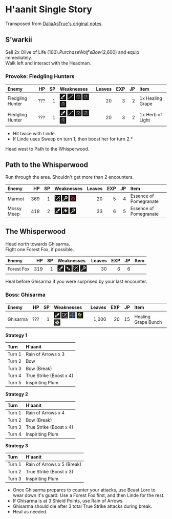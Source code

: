 # H'aanit Single Story

Transposed from [DaliaAsTrue's original notes](https://drive.google.com/file/d/1rAopN7ZrQXQC0X60xdQ2_iA_EQsTjFgR/view).

## S'warkii

Sell 2x Olive of Life ($100).  
Purchase Wolf's Bow ($2,600) and equip immediately.  
Walk left and interact with the Headman.  

### Provoke: Fledgling Hunters

| Enemy | HP | SP | Weaknesses | Leaves | EXP |  JP | Item |
| :-- | --: | --: | :-- | --: | --: | --: | :-- |
| Fledgling Hunter | ??? | 1 |  ![](https://raw.githubusercontent.com/speedfuns/octopath/master/img/weapons/sword.png) ![](https://raw.githubusercontent.com/speedfuns/octopath/master/img/weapons/polearm.png) ![](https://raw.githubusercontent.com/speedfuns/octopath/master/img/unknown.png) ![](https://raw.githubusercontent.com/speedfuns/octopath/master/img/unknown.png) ![](https://raw.githubusercontent.com/speedfuns/octopath/master/img/unknown.png) | 20 | 3 | 2 | 1x Healing Grape |
| Fledgling Hunter | ??? | 1 |  ![](https://raw.githubusercontent.com/speedfuns/octopath/master/img/weapons/sword.png) ![](https://raw.githubusercontent.com/speedfuns/octopath/master/img/weapons/polearm.png) ![](https://raw.githubusercontent.com/speedfuns/octopath/master/img/unknown.png) ![](https://raw.githubusercontent.com/speedfuns/octopath/master/img/unknown.png) ![](https://raw.githubusercontent.com/speedfuns/octopath/master/img/unknown.png) | 20 | 3 | 2 | 1x Herb of Light |

- Hit twice with Linde.
- If Linde uses Sweep on turn 1, then boost her for turn 2.*

Head west to Path to the Whisperwood.

## Path to the Whisperwood

Run through the area. Shouldn't get more than 2 encounters.

| Enemy | HP | SP | Weaknesses | Leaves | EXP |  JP | Item |
| :-- | --: | --: | :-- | --: | --: | --: | :-- |
| Marmot | 369 | 1 | ![](https://raw.githubusercontent.com/speedfuns/octopath/master/img/weapons/bow.png) ![](https://raw.githubusercontent.com/speedfuns/octopath/master/img/weapons/staff.png) ![](https://raw.githubusercontent.com/speedfuns/octopath/master/img/elements/fire.png) | 20 | 5 | 4 | Essence of Pomegranate |
| Mossy Meep | 418 | 2 | ![](https://raw.githubusercontent.com/speedfuns/octopath/master/img/weapons/sword.png) ![](https://raw.githubusercontent.com/speedfuns/octopath/master/img/weapons/axe.png) ![](https://raw.githubusercontent.com/speedfuns/octopath/master/img/weapons/staff.png) | 33 | 6 | 5 | Essence of Pomegranate |

## The Whisperwood

Head north towards Ghisarma.  
Fight one Forest Fox, if possible.  

| Enemy | HP | SP | Weaknesses | Leaves | EXP |  JP | Item |
| :-- | --: | --: | :-- | --: | --: | --: | :-- |
| Forest Fox | 319 | 1 | ![](https://raw.githubusercontent.com/speedfuns/octopath/master/img/weapons/sword.png) ![](https://raw.githubusercontent.com/speedfuns/octopath/master/img/weapons/dagger.png) ![](https://raw.githubusercontent.com/speedfuns/octopath/master/img/weapons/bow.png) ![](https://raw.githubusercontent.com/speedfuns/octopath/master/img/weapons/staff.png) | 30 | 6 | 6 | |

Heal before Ghisarma if you were surprised by your last encounter.

### Boss: Ghisarma

| Enemy | HP | SP | Weaknesses | Leaves | EXP |  JP | Item |
| :-- | --: | --: | :-- | --: | --: | --: | :-- |
| Ghisarma | ??? | 1 | ![](https://raw.githubusercontent.com/speedfuns/octopath/master/img/weapons/sword.png) ![](https://raw.githubusercontent.com/speedfuns/octopath/master/img/weapons/bow.png) ![](https://raw.githubusercontent.com/speedfuns/octopath/master/img/elements/ice.png) ![](https://raw.githubusercontent.com/speedfuns/octopath/master/img/elements/lightning.png) ![](https://raw.githubusercontent.com/speedfuns/octopath/master/img/elements/light.png) | 1,000 | 20 | 15 | Healing Grape Bunch |

**Strategy 1**

| Turn | H'aanit |
| :-- | :-- |
| Turn 1 | Rain of Arrows x 3 |
| Turn 2 | Bow |
| Turn 3 | Bow (Break) |
| Turn 4 | True Strike (Boost x 4) |
| Turn 5 | Inspiriting Plum |

**Strategy 2**

| Turn | H'aanit |
| :-- | :-- |
| Turn 1 | Rain of Arrows x 4 |
| Turn 2 | Bow (Break) |
| Turn 3 | True Strike (Boost x 4) |
| Turn 4 | Inspiriting Plum |

**Strategy 3**

| Turn | H'aanit |
| :-- | :-- |
| Turn 1 | Rain of Arrows x 5 (Break) |
| Turn 2 | True Strike (Boost x 3) |
| Turn 3 | Inspiriting Plum |

- Once Ghisarma prepares to counter your attacks, use Beast Lore to wear down it's guard. Use a Forest Fox first, and then Linde for the rest. 
- If Ghisarma is at 3 Shield Points, use Rain of Arrows.
- Ghisarma should die after 3 total True Strike attacks during break.
- Heal as needed.